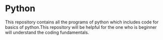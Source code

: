 # Python
This repository contains all the programs of python which includes code for basics of python.This repository will be helpful for the one who is beginner will understand the coding fundamentals.

